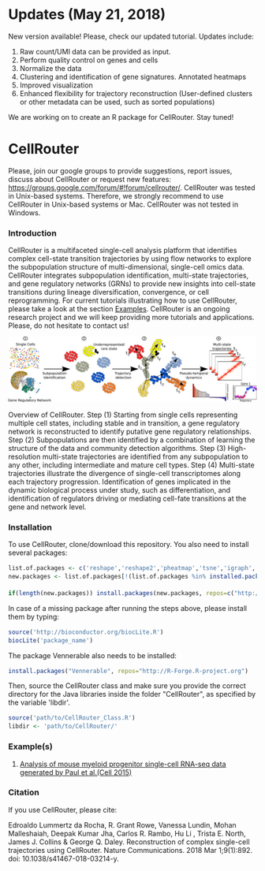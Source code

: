# Updates (May 21, 2018)
New version available! Please, check our updated tutorial. Updates include:
1. Raw count/UMI data can be provided as input.
2. Perform quality control on genes and cells
3. Normalize the data
4. Clustering and identification of gene signatures. Annotated heatmaps
5. Improved visualization
6. Enhanced flexibility for trajectory reconstruction (User-defined clusters or other metadata can be used, such as sorted populations)

We are working on to create an R package for CellRouter. Stay tuned!

# CellRouter

Please, join our google groups to provide suggestions, report issues, discuss about CellRouter or request new features: https://groups.google.com/forum/#!forum/cellrouter/. CellRouter was tested in Unix-based systems. Therefore, we strongly recommend to use CellRouter in Unix-based systems or Mac. CellRouter was not tested in Windows.

### Introduction
CellRouter is a multifaceted single-cell analysis platform that identifies complex cell-state transition trajectories by using flow networks to explore the subpopulation structure of multi-dimensional, single-cell omics data. CellRouter integrates subpopulation identification, multi-state trajectories, and gene regulatory networks (GRNs) to provide new insights into cell-state transitions during lineage diversification, convergence, or cell reprogramming. For current tutorials illustrating how to use CellRouter, please take a look at the section [Examples](#example). CellRouter is an ongoing research project and we will keep providing more tutorials and applications. Please, do not hesitate to contact us!

![](imgs/Figure_1.png)

Overview of CellRouter. Step (1) Starting from single cells representing multiple cell states, including stable and in transition, a gene regulatory network is reconstructed to identify putative gene regulatory relationships. Step (2) Subpopulations are then identified by a combination of learning the structure of the data and community detection algorithms. Step (3) High-resolution multi-state trajectories are identified from any subpopulation to any other, including intermediate and mature cell types. Step (4) Multi-state trajectories illustrate the divergence of single-cell transcriptomes along each trajectory progression. Identification of genes implicated in the dynamic biological process under study, such as differentiation, and identification of regulators driving or mediating cell-fate transitions at the gene and network level.

### Installation
To use CellRouter, clone/download this repository. You also need to install several packages:
```R
list.of.packages <- c('reshape','reshape2','pheatmap','tsne','igraph','ggplot2','mclust','grid','Rtsne','cccd')
new.packages <- list.of.packages[!(list.of.packages %in% installed.packages()[,"Package"])]

if(length(new.packages)) install.packages(new.packages, repos=c("http://cran.rstudio.com/", "https://bioconductor.org/biocLite.R"))
```
In case of a missing package after running the steps above, please install them by typing:
```R
source('http://bioconductor.org/biocLite.R')
biocLite('package_name')
```
The package Vennerable also needs to be installed:
```R
install.packages("Vennerable", repos="http://R-Forge.R-project.org")
```

Then, source the CellRouter class and make sure you provide the correct directory for the Java libraries inside the folder "CellRouter", as specified by the variable 'libdir'.

```R
source('path/to/CellRouter_Class.R')
libdir <- 'path/to/CellRouter/'
```

### <a name="example">Example(s)</a>
1. [Analysis of mouse myeloid progenitor single-cell RNA-seq data generated by Paul et al.(Cell 2015)](https://github.com/edroaldo/cellrouter/tree/master/Myeloid_Progenitors/CellRouter_Paul_Tutorial.md)


### Citation
If you use CellRouter, please cite:

Edroaldo Lummertz da Rocha, R. Grant Rowe, Vanessa Lundin, Mohan Malleshaiah, Deepak Kumar Jha, Carlos R. Rambo, Hu Li , Trista E. North, James J. Collins & George Q. Daley. Reconstruction of complex single-cell trajectories using CellRouter. Nature Communications. 2018 Mar 1;9(1):892. doi: 10.1038/s41467-018-03214-y.
